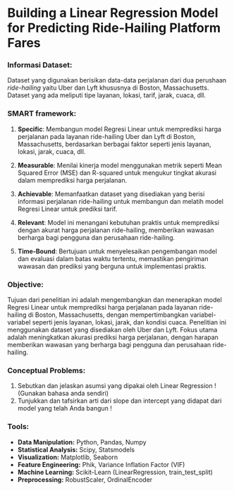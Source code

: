 # **Building a Linear Regression Model for Predicting Ride-Hailing Platform Fares**

### **Informasi Dataset:**

Dataset yang digunakan berisikan data-data perjalanan dari dua perushaan *ride-hailing* yaitu Uber dan Lyft khususnya di Boston, Massachusetts. Dataset yang ada meliputi tipe layanan, lokasi, tarif, jarak, cuaca, dll.

### **SMART framework:**

1. **Specific**: Membangun model Regresi Linear untuk memprediksi harga perjalanan pada layanan ride-hailing Uber dan Lyft di Boston, Massachusetts, berdasarkan berbagai faktor seperti jenis layanan, lokasi, jarak, cuaca, dll.

2. **Measurable**: Menilai kinerja model menggunakan metrik seperti Mean Squared Error (MSE) dan R-squared untuk mengukur tingkat akurasi dalam memprediksi harga perjalanan.

3. **Achievable**: Memanfaatkan dataset yang disediakan yang berisi informasi perjalanan ride-hailing untuk membangun dan melatih model Regresi Linear untuk prediksi tarif.

4. **Relevant**: Model ini menangani kebutuhan praktis untuk memprediksi dengan akurat harga perjalanan ride-hailing, memberikan wawasan berharga bagi pengguna dan perusahaan ride-hailing.

5. **Time-Bound**: Bertujuan untuk menyelesaikan pengembangan model dan evaluasi dalam batas waktu tertentu, memastikan pengiriman wawasan dan prediksi yang berguna untuk implementasi praktis.

### **Objective:**

Tujuan dari penelitian ini adalah mengembangkan dan menerapkan model Regresi Linear untuk memprediksi harga perjalanan pada layanan ride-hailing di Boston, Massachusetts, dengan mempertimbangkan variabel-variabel seperti jenis layanan, lokasi, jarak, dan kondisi cuaca. Penelitian ini menggunakan dataset yang disediakan oleh Uber dan Lyft. Fokus utama adalah meningkatkan akurasi prediksi harga perjalanan, dengan harapan memberikan wawasan yang berharga bagi pengguna dan perusahaan ride-hailing.

### **Conceptual Problems:**
1. Sebutkan dan jelaskan asumsi yang dipakai oleh Linear Regression ! (Gunakan bahasa anda sendiri)
2. Tunjukkan dan tafsirkan arti dari slope dan intercept yang didapat dari model yang telah Anda bangun !

### **Tools:**
- **Data Manipulation:** Python, Pandas, Numpy
- **Statistical Analysis:** Scipy, Statsmodels
- **Visualization:** Matplotlib, Seaborn
- **Feature Engineering:** Phik, Variance Inflation Factor (VIF)
- **Machine Learning:** Scikit-Learn (LinearRegression, train_test_split)
- **Preprocessing:** RobustScaler, OrdinalEncoder
